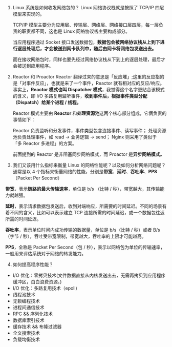 1. Linux 系统是如何收发网络包的？
   Linux 网络协议栈就是按照了 TCP/IP 四层模型来实现的。

   TCP/IP 模型主要分为应用层、传输层、网络层、网络接口层四层，每一层负责的职责都不同，这也是 Linux 网络协议栈主要构成部分。

   当应用程序通过 Socket 接口发送数据包，**数据包会被网络协议栈从上到下进行逐层处理后，才会被送到网卡队列中，随后由网卡将网络包发送出去。**

   而在接收网络包时，同样也要先经过网络协议栈从下到上的逐层处理，最后才会被送到应用程序。

2. Reactor 和 Proactor
   Reactor 翻译过来的意思是「反应堆」;这里的反应指的是「对事件反应」，也就是来了一个事件，Reactor 就有相对应的反应/响应。
   事实上，**Reactor 模式也叫 Dispatcher 模式**，我觉得这个名字更贴合该模式的含义，即 I/O 多路复用监听事件，**收到事件后，根据事件类型分配（Dispatch）给某个进程 / 线程。**

   Reactor 模式主要由 **Reactor** 和**处理资源池**这两个核心部分组成，它俩负责的事情如下：

   Reactor 负责监听和分发事件，事件类型包含连接事件、读写事件；
   处理资源池负责处理事件，如 read -> 业务逻辑 -> send；
   Nginx 则采用了类似于 「多 Reactor 多进程」的方案。

   前面提到的 Reactor 是非阻塞同步网络模式，而 Proactor 是**异步网络模式。**

3. 我们又该用什么指标来衡量 Linux 的网络性能呢？以及如何分析网络问题呢？
   通常是以 4 个指标来衡量网络的性能，分别是**带宽**、**延时**、**吞吐率**、**PPS**（Packet Per Second）

**带宽**，表示**链路的最大传输速率**，单位是 b/s （比特 / 秒），带宽越大，其传输能力就越强。

**延时**，表示请求数据包发送后，收到对端响应，所需要的时间延迟。不同的场景有着不同的含义，比如可以表示建立 TCP 连接所需的时间延迟，或一个数据包往返所需的时间延迟。

**吞吐率**，表示单位时间内成功传输的数据量，单位是 b/s（比特 / 秒）或者 B/s（字节 / 秒），吞吐受带宽限制，带宽越大，吞吐率的上限才可能越高。

**PPS**，全称是 Packet Per Second（包 / 秒），表示以网络包为单位的传输速率，一般用来评估系统对于网络的转发能力。

4. 如何提高程序性能？

- I/O 优化：零拷贝技术(文件数据直接从内核发送出去，无需再拷贝到应用程序缓冲区，白白浪费资源。)
- I/O 优化：多路复用技术（epoll)
- 线程池技术
- 无锁编程技术
- 进程间通信技术
- RPC && 序列化技术
- 数据库索引技术
- 缓存技术 && 布隆过滤器
- 全文搜索技术
- 负载均衡技术
